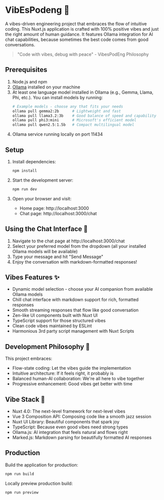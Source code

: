 # VibEsPodeng 🌟

A vibes-driven engineering project that embraces the flow of intuitive coding. This Nuxt.js application is crafted with 100% positive vibes and just the right amount of human guidance. It features Ollama integration for AI chat capabilities, because sometimes the best code comes from good conversations.

> "Code with vibes, debug with peace" - VibesPodEng Philosophy

## Prerequisites

1. Node.js and npm
2. [Ollama](https://ollama.ai) installed on your machine
3. At least one language model installed in Ollama (e.g., Gemma, Llama, Phi, etc.). You can install models by running:
   ```bash
   # Example models - choose any that fits your needs
   ollama pull gemma2:2b      # Lightweight and fast
   ollama pull llama3.2:3b    # Good balance of speed and capability
   ollama pull phi3:mini      # Microsoft's efficient model
   ollama pull qwen2.5:1.5b   # Compact multilingual model
   ```
4. Ollama service running locally on port 11434

## Setup

1. Install dependencies:
   ```bash
   npm install
   ```

2. Start the development server:
   ```bash
   npm run dev
   ```

3. Open your browser and visit:
   - Home page: http://localhost:3000
   - Chat page: http://localhost:3000/chat

## Using the Chat Interface 💬

1. Navigate to the chat page at http://localhost:3000/chat
2. Select your preferred model from the dropdown (all your installed Ollama models will be available)
3. Type your message and hit "Send Message"
4. Enjoy the conversation with markdown-formatted responses!

## Vibes Features ✨

- Dynamic model selection - choose your AI companion from available Ollama models
- Chill chat interface with markdown support for rich, formatted responses
- Smooth streaming responses that flow like good conversation
- Zen-like UI components built with Nuxt UI
- TypeScript support for those structured vibes
- Clean code vibes maintained by ESLint
- Harmonious 3rd party script management with Nuxt Scripts

## Development Philosophy 🌊

This project embraces:
- Flow-state coding: Let the vibes guide the implementation
- Intuitive architecture: If it feels right, it probably is
- Balanced human-AI collaboration: We're all here to vibe together
- Progressive enhancement: Good vibes get better with time

## Vibe Stack 🚀

- Nuxt 4.0: The next-level framework for next-level vibes
- Vue 3 Composition API: Composing code like a smooth jazz session
- Nuxt UI Library: Beautiful components that spark joy
- TypeScript: Because even good vibes need strong types
- Ollama.js: AI integration that feels natural and flows right
- Marked.js: Markdown parsing for beautifully formatted AI responses

## Production

Build the application for production:

```bash
npm run build
```

Locally preview production build:

```bash
npm run preview
```
